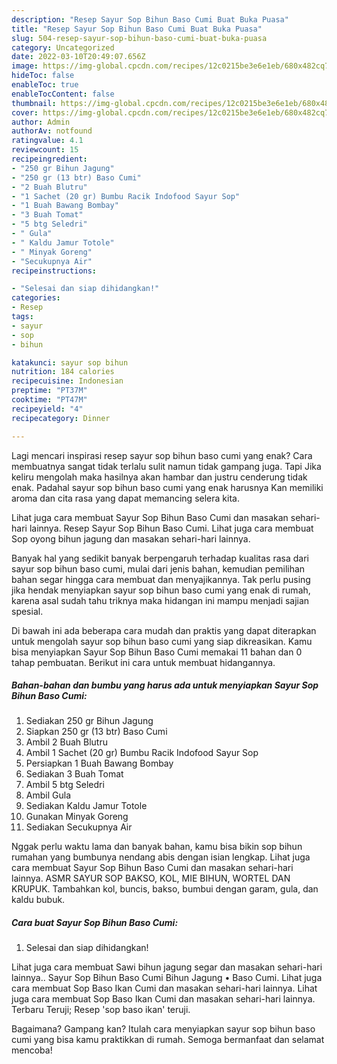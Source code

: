 ```yaml
---
description: "Resep Sayur Sop Bihun Baso Cumi Buat Buka Puasa"
title: "Resep Sayur Sop Bihun Baso Cumi Buat Buka Puasa"
slug: 504-resep-sayur-sop-bihun-baso-cumi-buat-buka-puasa
category: Uncategorized
date: 2022-03-10T20:49:07.656Z
image: https://img-global.cpcdn.com/recipes/12c0215be3e6e1eb/680x482cq70/sayur-sop-bihun-baso-cumi-foto-resep-utama.jpg
hideToc: false
enableToc: true
enableTocContent: false
thumbnail: https://img-global.cpcdn.com/recipes/12c0215be3e6e1eb/680x482cq70/sayur-sop-bihun-baso-cumi-foto-resep-utama.jpg
cover: https://img-global.cpcdn.com/recipes/12c0215be3e6e1eb/680x482cq70/sayur-sop-bihun-baso-cumi-foto-resep-utama.jpg
author: Admin
authorAv: notfound
ratingvalue: 4.1
reviewcount: 15
recipeingredient:
- "250 gr Bihun Jagung"
- "250 gr (13 btr) Baso Cumi"
- "2 Buah Blutru"
- "1 Sachet (20 gr) Bumbu Racik Indofood Sayur Sop"
- "1 Buah Bawang Bombay"
- "3 Buah Tomat"
- "5 btg Seledri"
- " Gula"
- " Kaldu Jamur Totole"
- " Minyak Goreng"
- "Secukupnya Air"
recipeinstructions:

- "Selesai dan siap dihidangkan!"
categories:
- Resep
tags:
- sayur
- sop
- bihun

katakunci: sayur sop bihun 
nutrition: 184 calories
recipecuisine: Indonesian
preptime: "PT37M"
cooktime: "PT47M"
recipeyield: "4"
recipecategory: Dinner

---
```



Lagi mencari inspirasi resep sayur sop bihun baso cumi yang enak? Cara membuatnya sangat tidak terlalu sulit namun tidak gampang juga. Tapi Jika keliru mengolah maka hasilnya akan hambar dan justru cenderung tidak enak. Padahal sayur sop bihun baso cumi yang enak harusnya Kan memiliki aroma dan cita rasa yang dapat memancing selera kita.


Lihat juga cara membuat Sayur Sop Bihun Baso Cumi dan masakan sehari-hari lainnya. Resep Sayur Sop Bihun Baso Cumi. Lihat juga cara membuat Sop oyong bihun jagung dan masakan sehari-hari lainnya.

Banyak hal yang sedikit banyak berpengaruh terhadap kualitas rasa dari sayur sop bihun baso cumi, mulai dari jenis bahan, kemudian pemilihan bahan segar hingga cara membuat dan menyajikannya. Tak perlu pusing jika hendak menyiapkan sayur sop bihun baso cumi yang enak di rumah, karena asal sudah tahu triknya maka hidangan ini mampu menjadi sajian spesial.


Di bawah ini ada beberapa cara mudah dan praktis yang dapat diterapkan untuk mengolah sayur sop bihun baso cumi yang siap dikreasikan. Kamu bisa menyiapkan Sayur Sop Bihun Baso Cumi memakai 11 bahan dan 0 tahap pembuatan. Berikut ini cara untuk membuat hidangannya.

<!--inarticleads1-->

##### Bahan-bahan dan bumbu yang harus ada untuk menyiapkan Sayur Sop Bihun Baso Cumi:

1. Sediakan 250 gr Bihun Jagung
1. Siapkan 250 gr (13 btr) Baso Cumi
1. Ambil 2 Buah Blutru
1. Ambil 1 Sachet (20 gr) Bumbu Racik Indofood Sayur Sop
1. Persiapkan 1 Buah Bawang Bombay
1. Sediakan 3 Buah Tomat
1. Ambil 5 btg Seledri
1. Ambil  Gula
1. Sediakan  Kaldu Jamur Totole
1. Gunakan  Minyak Goreng
1. Sediakan Secukupnya Air


Nggak perlu waktu lama dan banyak bahan, kamu bisa bikin sop bihun rumahan yang bumbunya nendang abis dengan isian lengkap. Lihat juga cara membuat Sayur Sop Bihun Baso Cumi dan masakan sehari-hari lainnya. ASMR SAYUR SOP BAKSO, KOL, MIE BIHUN, WORTEL DAN KRUPUK. Tambahkan kol, buncis, bakso, bumbui dengan garam, gula, dan kaldu bubuk. 

<!--inarticleads2-->

##### Cara buat Sayur Sop Bihun Baso Cumi:


1. Selesai dan siap dihidangkan!

Lihat juga cara membuat Sawi bihun jagung segar dan masakan sehari-hari lainnya.. Sayur Sop Bihun Baso Cumi Bihun Jagung • Baso Cumi. Lihat juga cara membuat Sop Baso Ikan Cumi dan masakan sehari-hari lainnya. Lihat juga cara membuat Sop Baso Ikan Cumi dan masakan sehari-hari lainnya. Terbaru Teruji; Resep &#39;sop baso ikan&#39; teruji. 

Bagaimana? Gampang kan? Itulah cara menyiapkan sayur sop bihun baso cumi yang bisa kamu praktikkan di rumah. Semoga bermanfaat dan selamat mencoba!
